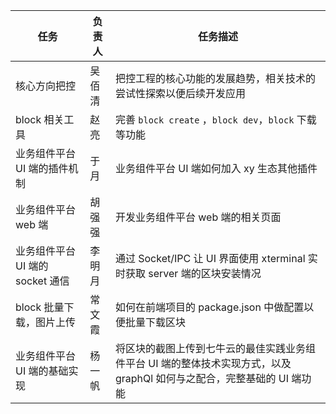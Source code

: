 | 任务 |              负责人        | 任务描述 |
| -- | ---------------------- | -- |
| 核心方向把控 |      吴佰清         | 把控工程的核心功能的发展趋势，相关技术的尝试性探索以便后续开发应用                                                     |
| block  相关工具                  |                赵亮                  | 完善 `block create` ，`block dev`，`block` 下载等功能                                                                  |
| 业务组件平台 UI 端的插件机制     |                             于月                 | 业务组件平台 UI 端如何加入 xy 生态其他插件                                                                             |
| 业务组件平台 web 端              |                          胡强强                    | 开发业务组件平台 web 端的相关页面                                                                                      |
| 业务组件平台 UI 端的 socket 通信 |                李明月                    | 通过 Socket/IPC 让 UI 界面使用 xterminal 实时获取 server 端的区块安装情况                                              |
| block 批量下载，图片上传         |               常文霞               | 如何在前端项目的 package.json 中做配置以便批量下载区块                                                                 |
| 业务组件平台 UI 端的基础实现     |             杨一帆                    | 将区块的截图上传到七牛云的最佳实践业务组件平台 UI 端的整体技术实现方式，以及graphQl 如何与之配合，完整基础的 UI 端功能 |
